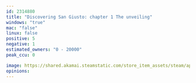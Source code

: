 ```yaml
---
id: 2314880
title: "Discovering San Giusto: chapter 1 The unveiling"
windows: "true"
mac: "false"
linux: false
positive: 5
negative: 1
estimated_owners: "0 - 20000"
peak_ccu: 0

image: https://shared.akamai.steamstatic.com/store_item_assets/steam/apps/2314880/header.jpg?t=1684404322
opinions:
---
```

